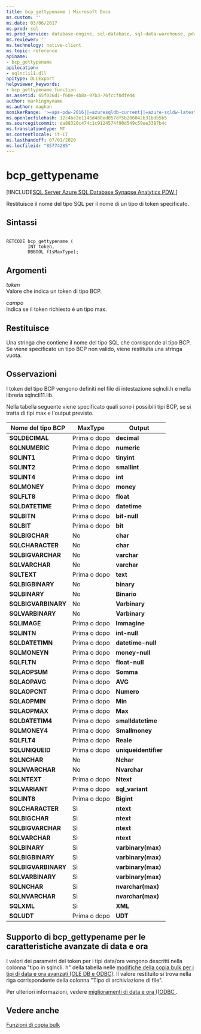 ```yaml
---
title: bcp_gettypename | Microsoft Docs
ms.custom: ''
ms.date: 03/06/2017
ms.prod: sql
ms.prod_service: database-engine, sql-database, sql-data-warehouse, pdw
ms.reviewer: ''
ms.technology: native-client
ms.topic: reference
apiname:
- bcp_gettypename
apilocation:
- sqlncli11.dll
apitype: DLLExport
helpviewer_keywords:
- bcp_gettypename function
ms.assetid: 65f036d1-f60e-4b8a-97b3-76fccf0dfed4
author: markingmyname
ms.author: maghan
monikerRange: '>=aps-pdw-2016||=azuresqldb-current||=azure-sqldw-latest||>=sql-server-2016||=sqlallproducts-allversions||>=sql-server-linux-2017||=azuresqldb-mi-current'
ms.openlocfilehash: 12c4be2e1145d488ed057df5b206042b31bdb5b5
ms.sourcegitcommit: da88320c474c1c9124574f90d549c50ee3387b4c
ms.translationtype: MT
ms.contentlocale: it-IT
ms.lasthandoff: 07/01/2020
ms.locfileid: "85774285"
---
```

# <a name="bcp_gettypename"></a>bcp_gettypename
[!INCLUDE[SQL Server Azure SQL Database Synapse Analytics PDW ](../../includes/applies-to-version/sql-asdb-asdbmi-asdw-pdw.md)]

  Restituisce il nome del tipo SQL per il nome di un tipo di token specificato.  
  
## <a name="syntax"></a>Sintassi  
  
```  
  
RETCODE bcp_gettypename (  
        INT token,  
        DBBOOL fIsMaxType);  
```  
  
## <a name="arguments"></a>Argomenti  
 *token*  
 Valore che indica un token di tipo BCP.  
  
 *campo*  
 Indica se il token richiesto è un tipo max.  
  
## <a name="returns"></a>Restituisce  
 Una stringa che contiene il nome del tipo SQL che corrisponde al tipo BCP. Se viene specificato un tipo BCP non valido, viene restituita una stringa vuota.  
  
## <a name="remarks"></a>Osservazioni  
 I token del tipo BCP vengono definiti nel file di intestazione sqlncli.h e nella libreria sqlncli11.lib.  
  
 Nella tabella seguente viene specificato quali sono i possibili tipi BCP, se si tratta di tipi max e l'output previsto.  
  
|Nome del tipo BCP|MaxType|Output|  
|-------------------|-------------|------------|  
|**SQLDECIMAL**|Prima o dopo|**decimal**|  
|**SQLNUMERIC**|Prima o dopo|**numeric**|  
|**SQLINT1**|Prima o dopo|**tinyint**|  
|**SQLINT2**|Prima o dopo|**smallint**|  
|**SQLINT4**|Prima o dopo|**int**|  
|**SQLMONEY**|Prima o dopo|**money**|  
|**SQLFLT8**|Prima o dopo|**float**|  
|**SQLDATETIME**|Prima o dopo|**datetime**|  
|**SQLBITN**|Prima o dopo|**bit-null**|  
|**SQLBIT**|Prima o dopo|**bit**|  
|**SQLBIGCHAR**|No|**char**|  
|**SQLCHARACTER**|No|**char**|  
|**SQLBIGVARCHAR**|No|**varchar**|  
|**SQLVARCHAR**|No|**varchar**|  
|**SQLTEXT**|Prima o dopo|**text**|  
|**SQLBIGBINARY**|No|**binary**|  
|**SQLBINARY**|No|**Binario**|  
|**SQLBIGVARBINARY**|No|**Varbinary**|  
|**SQLVARBINARY**|No|**Varbinary**|  
|**SQLIMAGE**|Prima o dopo|**Immagine**|  
|**SQLINTN**|Prima o dopo|**int-null**|  
|**SQLDATETIMN**|Prima o dopo|**datetime-null**|  
|**SQLMONEYN**|Prima o dopo|**money-null**|  
|**SQLFLTN**|Prima o dopo|**float-null**|  
|**SQLAOPSUM**|Prima o dopo|**Somma**|  
|**SQLAOPAVG**|Prima o dopo|**AVG**|  
|**SQLAOPCNT**|Prima o dopo|**Numero**|  
|**SQLAOPMIN**|Prima o dopo|**Min**|  
|**SQLAOPMAX**|Prima o dopo|**Max**|  
|**SQLDATETIM4**|Prima o dopo|**smalldatetime**|  
|**SQLMONEY4**|Prima o dopo|**Smallmoney**|  
|**SQLFLT4**|Prima o dopo|**Reale**|  
|**SQLUNIQUEID**|Prima o dopo|**uniqueidentifier**|  
|**SQLNCHAR**|No|**Nchar**|  
|**SQLNVARCHAR**|No|**Nvarchar**|  
|**SQLNTEXT**|Prima o dopo|**Ntext**|  
|**SQLVARIANT**|Prima o dopo|**sql_variant**|  
|**SQLINT8**|Prima o dopo|**Bigint**|  
|**SQLCHARACTER**|Sì|**ntext**|  
|**SQLBIGCHAR**|Sì|**ntext**|  
|**SQLBIGVARCHAR**|Sì|**ntext**|  
|**SQLVARCHAR**|Sì|**ntext**|  
|**SQLBINARY**|Sì|**varbinary(max)**|  
|**SQLBIGBINARY**|Sì|**varbinary(max)**|  
|**SQLBIGVARBINARY**|Sì|**varbinary(max)**|  
|**SQLVARBINARY**|Sì|**varbinary(max)**|  
|**SQLNCHAR**|Sì|**nvarchar(max)**|  
|**SQLNVARCHAR**|Sì|**nvarchar(max)**|  
|**SQLXML**|Sì|**XML**|  
|**SQLUDT**|Prima o dopo|**UDT**|  
  
## <a name="bcp_gettypename-support-for-enhanced-date-and-time-features"></a>Supporto di bcp_gettypename per le caratteristiche avanzate di data e ora  
 I valori dei parametri del token per i tipi data/ora vengono descritti nella colonna "tipo in sqlncli. h" della tabella nelle [modifiche della copia bulk per i tipi di data e ora avanzati &#40;OLE DB e ODBC&#41;](../../relational-databases/native-client-odbc-date-time/bulk-copy-changes-for-enhanced-date-and-time-types-ole-db-and-odbc.md). Il valore restituito si trova nella riga corrispondente della colonna "Tipo di archiviazione di file".  
  
 Per ulteriori informazioni, vedere [miglioramenti di data e ora &#40;&#41;ODBC ](../../relational-databases/native-client-odbc-date-time/date-and-time-improvements-odbc.md).  
  
## <a name="see-also"></a>Vedere anche  
 [Funzioni di copia bulk](../../relational-databases/native-client-odbc-extensions-bulk-copy-functions/sql-server-driver-extensions-bulk-copy-functions.md)  
  
  
